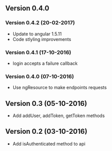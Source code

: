 ## Version 0.4.0

### Version 0.4.2 (20-02-2017)
* Update to angular 1.5.11
* Code stlyling improvements

### Version 0.4.1 (17-10-2016)
* login accepts a failure callback

### Version 0.4.0 (07-10-2016)
* Use ngResource to make endpoints requests

## Version 0.3 (05-10-2016)
* Add addUser, addToken, getToken methods

## Version 0.2 (03-10-2016)
* Add isAuthenticated method to api
